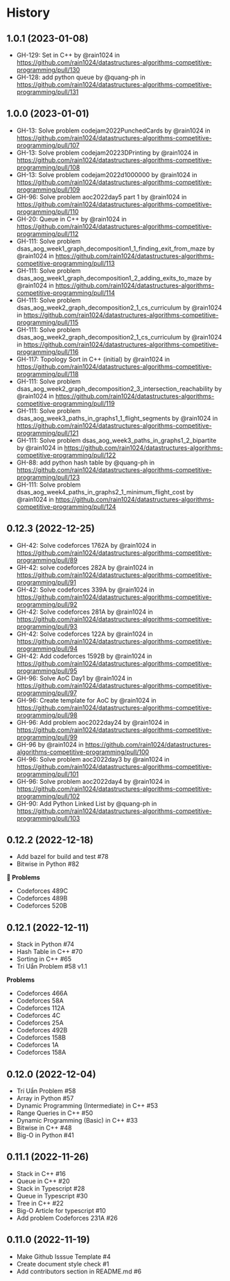 # History

## 1.0.1 (2023-01-08)

* GH-129: Set in C++ by @rain1024 in https://github.com/rain1024/datastructures-algorithms-competitive-programming/pull/130
* GH-128: add python queue by @quang-ph in https://github.com/rain1024/datastructures-algorithms-competitive-programming/pull/131

## 1.0.0 (2023-01-01)

* GH-13: Solve problem codejam2022PunchedCards by @rain1024 in https://github.com/rain1024/datastructures-algorithms-competitive-programming/pull/107
* GH-13: Solve problem codejam20223DPrinting by @rain1024 in https://github.com/rain1024/datastructures-algorithms-competitive-programming/pull/108
* GH-13: Solve problem codejam2022d1000000 by @rain1024 in https://github.com/rain1024/datastructures-algorithms-competitive-programming/pull/109
* GH-96: Solve problem aoc2022day5 part 1 by @rain1024 in https://github.com/rain1024/datastructures-algorithms-competitive-programming/pull/110
* GH-20: Queue in C++ by @rain1024 in https://github.com/rain1024/datastructures-algorithms-competitive-programming/pull/112
* GH-111: Solve problem dsas_aog_week1_graph_decomposition1_1_finding_exit_from_maze by @rain1024 in https://github.com/rain1024/datastructures-algorithms-competitive-programming/pull/113
* GH-111: Solve problem dsas_aog_week1_graph_decomposition1_2_adding_exits_to_maze by @rain1024 in https://github.com/rain1024/datastructures-algorithms-competitive-programming/pull/114
* GH-111: Solve problem dsas_aog_week2_graph_decomposition2_1_cs_curriculum by @rain1024 in https://github.com/rain1024/datastructures-algorithms-competitive-programming/pull/115
* GH-111: Solve problem dsas_aog_week2_graph_decomposition2_1_cs_curriculum by @rain1024 in https://github.com/rain1024/datastructures-algorithms-competitive-programming/pull/116
* GH-117: Topology Sort in C++ (initial) by @rain1024 in https://github.com/rain1024/datastructures-algorithms-competitive-programming/pull/118
* GH-111: Solve problem dsas_aog_week2_graph_decomposition2_3_intersection_reachability by @rain1024 in https://github.com/rain1024/datastructures-algorithms-competitive-programming/pull/119
* GH-111: Solve problem dsas_aog_week3_paths_in_graphs1_1_flight_segments by @rain1024 in https://github.com/rain1024/datastructures-algorithms-competitive-programming/pull/121
* GH-111: Solve problem dsas_aog_week3_paths_in_graphs1_2_bipartite by @rain1024 in https://github.com/rain1024/datastructures-algorithms-competitive-programming/pull/122
* GH-88: add python hash table by @quang-ph in https://github.com/rain1024/datastructures-algorithms-competitive-programming/pull/123
* GH-111: Solve problem dsas_aog_week4_paths_in_graphs2_1_minimum_flight_cost by @rain1024 in https://github.com/rain1024/datastructures-algorithms-competitive-programming/pull/124


## 0.12.3 (2022-12-25)

* GH-42: Solve codeforces 1762A by @rain1024 in https://github.com/rain1024/datastructures-algorithms-competitive-programming/pull/89
* GH-42: solve codeforces 282A by @rain1024 in https://github.com/rain1024/datastructures-algorithms-competitive-programming/pull/91
* GH-42: Solve codeforces 339A by @rain1024 in https://github.com/rain1024/datastructures-algorithms-competitive-programming/pull/92
* GH-42: Solve codeforces 281A by @rain1024 in https://github.com/rain1024/datastructures-algorithms-competitive-programming/pull/93
* GH-42: Solve codeforces 122A by @rain1024 in https://github.com/rain1024/datastructures-algorithms-competitive-programming/pull/94
* GH-42: Add codeforces 1592B by @rain1024 in https://github.com/rain1024/datastructures-algorithms-competitive-programming/pull/95
* GH-96: Solve AoC Day1 by @rain1024 in https://github.com/rain1024/datastructures-algorithms-competitive-programming/pull/97
* GH-96: Create template for AoC by @rain1024 in https://github.com/rain1024/datastructures-algorithms-competitive-programming/pull/98
* GH-96: Add problem aoc2022day24 by @rain1024 in https://github.com/rain1024/datastructures-algorithms-competitive-programming/pull/99
* GH-96 by @rain1024 in https://github.com/rain1024/datastructures-algorithms-competitive-programming/pull/100
* GH-96: Solve problem aoc2022day3 by @rain1024 in https://github.com/rain1024/datastructures-algorithms-competitive-programming/pull/101
* GH-96: Solve problem aoc2022day4 by @rain1024 in https://github.com/rain1024/datastructures-algorithms-competitive-programming/pull/102
* GH-90: Add Python Linked List by @quang-ph in https://github.com/rain1024/datastructures-algorithms-competitive-programming/pull/103

## 0.12.2 (2022-12-18)

* Add bazel for build and test #78
* Bitwise in Python #82

**💢 Problems**

* Codeforces 489C
* Codeforces 489B
* Codeforces 520B

## 0.12.1 (2022-12-11)

* Stack in Python #74
* Hash Table in C++ #70
* Sorting in C++ #65
* Trí Uẩn Problem #58 v1.1

**Problems**

* Codeforces 466A
* Codeforces 58A
* Codeforces 112A
* Codeforces 4C
* Codeforces 25A
* Codeforces 492B
* Codeforces 158B
* Codeforces 1A
* Codeforces 158A

## 0.12.0 (2022-12-04)

* Trí Uẩn Problem #58
* Array in Python #57
* Dynamic Programming (Intermediate) in C++ #53
* Range Queries in C++ #50
* Dynamic Programming (Basic) in C++ #33
* Bitwise in C++ #48
* Big-O in Python #41


## 0.11.1 (2022-11-26)

* Stack in C++ #16
* Queue in C++ #20
* Stack in Typescript #28
* Queue in Typescript #30
* Tree in C++ #22
* Big-O Article for typescript #10
* Add problem Codeforces 231A #26

## 0.11.0 (2022-11-19)

* Make Github Isssue Template #4
* Create document style check #1
* Add contributors section in README.md #6